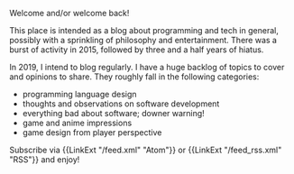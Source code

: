 Welcome and/or welcome back!

This place is intended as a blog about programming and tech in general, possibly with a sprinkling of philosophy and entertainment. There was a burst of activity in 2015, followed by three and a half years of hiatus.

In 2019, I intend to blog regularly. I have a huge backlog of topics to cover and opinions to share. They roughly fall in the following categories:

* programming language design
* thoughts and observations on software development
* everything bad about software; downer warning!
* game and anime impressions
* game design from player perspective

Subscribe via {{LinkExt "/feed.xml" "Atom"}} or {{LinkExt "/feed_rss.xml" "RSS"}} and enjoy!
